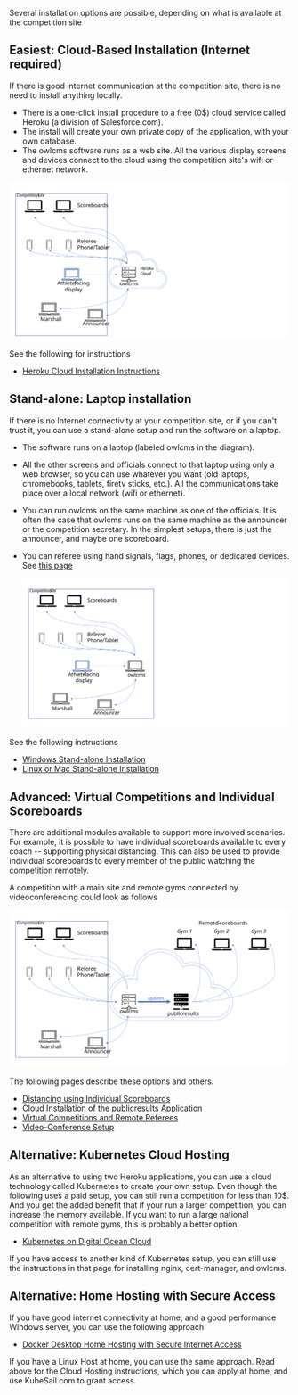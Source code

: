 Several installation options are possible, depending on what is available at the competition site

## Easiest: Cloud-Based Installation (Internet required)

If there is good internet communication at the competition site, there is no need to install anything locally. 

- There is a one-click install procedure to a free (0$) cloud service called Heroku (a division of Salesforce.com). 
- The install will create your own private copy of the application, with your own database.
- The owlcms software runs as a web site. All the various display screens and devices connect to the cloud using the competition site's wifi or ethernet network.

![Slide9](img/PublicResults/CloudExplained/Slide9.SVG)

See the following for instructions

  * [Heroku Cloud Installation Instructions](Cloud)

## Stand-alone: Laptop installation

If there is no Internet connectivity at your competition site, or if you can't trust it, you can use a stand-alone setup and run the software on a laptop.

- The software runs on a laptop (labeled owlcms in the diagram). 

- All the other screens and officials connect to that laptop using only a web browser, so you can use whatever you want (old laptops, chromebooks, tablets, firetv sticks, etc.).  All the communications take place over a local network (wifi or ethernet).

- You can run owlcms on the same machine as one of the officials.  It is often the case that owlcms runs on the same machine as the announcer or the competition secretary.  In the simplest setups, there is just the announcer, and maybe one scoreboard.

- You can referee using hand signals, flags, phones, or dedicated devices. See [this page](Refereeing)

  ![Slide1](img/PublicResults/CloudExplained/Slide7.SVG)

See the following instructions

  * [Windows Stand-alone Installation](LocalWindowsSetup)
  * [Linux or Mac Stand-alone Installation](LocalLinuxMacSetup)

## Advanced: Virtual Competitions and Individual Scoreboards

There are additional modules available to support more involved scenarios.  For example, it is possible to have individual scoreboards available to every coach -- supporting physical distancing.  This can also be used to provide individual scoreboards to every member of the public watching the competition remotely.

A competition with a main site and remote gyms connected by videoconferencing could look as follows

![Slide3](img/PublicResults/CloudExplained/Slide3.SVG)

The following pages describe these options and others.

*	[Distancing using Individual Scoreboards](Distancing)
*	[Cloud Installation of the publicresults Application](Remote)
*	[Virtual Competitions and Remote Referees](Virtual)
*	[Video-Conference Setup](Video)

## Alternative: Kubernetes Cloud Hosting

As an alternative to using two Heroku applications, you can use a cloud technology called Kubernetes to create your own setup.  Even though the following uses a paid setup, you can still run a competition for less than 10$. And you get the added benefit that if your run a larger competition, you can increase the memory available.  If you want to run a large national competition with remote gyms, this is probably a better option.

- [Kubernetes on Digital Ocean Cloud](DigitalOcean)

If you have access to another kind of Kubernetes setup, you can still use the instructions in that page for installing nginx, cert-manager, and owlcms.

## Alternative: Home Hosting with Secure Access

If you have good internet connectivity at home, and a good performance Windows server, you can use the following approach

- [Docker Desktop Home Hosting with Secure Internet Access](DockerDesktop)

If you have a Linux Host at home, you can use the same approach. Read above for the Cloud Hosting instructions, which you can apply at home, and use KubeSail.com to grant access.